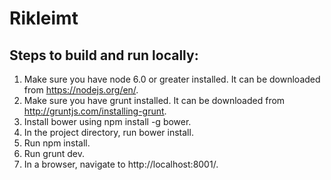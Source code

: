 # Rikleimt

## Steps to build and run locally:

1. Make sure you have node 6.0 or greater installed. It can be downloaded from https://nodejs.org/en/.
2. Make sure you have grunt installed. It can be downloaded from http://gruntjs.com/installing-grunt.
3. Install bower using npm install -g bower.
4. In the project directory, run bower install.
5. Run npm install.
6. Run grunt dev.
7. In a browser, navigate to http://localhost:8001/.
